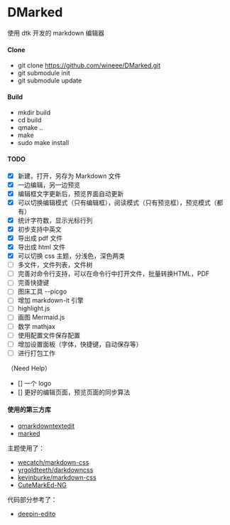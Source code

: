# DMarked

使用 dtk 开发的 markdown 编辑器

#### Clone
- git clone https://github.com/wineee/DMarked.git
- git submodule init
- git submodule update

#### Build
- mkdir build
- cd build
- qmake ..
- make
- sudo make install

#### TODO
- [x] 新建，打开，另存为 Markdown 文件
- [x] 一边编辑，另一边预览   
- [x] 编辑框文字更新后，预览界面自动更新
- [x] 可以切换编辑模式（只有编辑框），阅读模式（只有预览框），预览模式（都有）
- [x] 统计字符数，显示光标行列
- [x] 初步支持中英文
- [x] 导出成 pdf 文件
- [x] 导出成 html 文件
- [x] 可以切换 css 主题，分浅色，深色两类
- [ ] 多文件，文件列表，文件树
- [ ] 完善对命令行支持，可以在命令行中打开文件，批量转换HTML，PDF
- [ ] 完善快捷键
- [ ] 图床工具 --picgo
- [ ] 增加 markdown-it 引擎
- [ ] highlight.js
- [ ] 画图 Mermaid.js 
- [ ] 数学 mathjax
- [ ] 使用配置文件保存配置
- [ ] 增加设置面板（字体，快捷键，自动保存等）
- [ ] 进行打包工作

（Need Help）
- [] 一个 logo
- [] 更好的编辑页面，预览页面的同步算法

#### 使用的第三方库

- [qmarkdowntextedit](https://github.com/pbek/qmarkdowntextedit)
- [marked](https://github.com/markedjs/marked) 

主题使用了：
- [wecatch/markdown-css](https://github.com/wecatch/markdown-css)
- [yrgoldteeth/darkdowncss](https://github.com/yrgoldteeth/darkdowncss)
- [kevinburke/markdown-css](https://bitbucket.org/kevinburke/markdowncss)
- [CuteMarkEd-NG](https://github.com/Waqar144/CuteMarkEd-NG)

代码部分参考了：
- [deepin-edito](https://github.com/linuxdeepin/deepin-editor)


